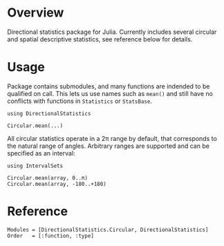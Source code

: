# Overview

Directional statistics package for Julia. Currently includes several circular and spatial descriptive statistics, see reference below for details.

# Usage

Package contains submodules, and many functions are indended to be qualified on call. This lets us use names such as `mean()` and still have no conflicts with functions in `Statistics` or `StatsBase`.
```
using DirectionalStatistics

Circular.mean(...)
```

All circular statistics operate in a 2π range by default, that corresponds to the natural range of angles. Arbitrary ranges are supported and can be specified as an interval:
```
using IntervalSets

Circular.mean(array, 0..π)
Circular.mean(array, -180..+180)
```

# Reference

```@autodocs
Modules = [DirectionalStatistics.Circular, DirectionalStatistics]
Order   = [:function, :type]
```
